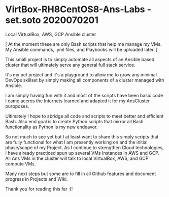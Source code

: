 # VirtBox-RH8CentOS8-Ans-Labs - set.soto 2020070201

Local VirtualBox, AWS, GCP Ansible cluster

[ At the moment these are only Bash scripts that help me manage my VMs. My Ansible commands, .yml files, and Playbooks will be uploaded later. ]

This small project is to simply automate all aspects of an Ansible based cluster that will ultimately serve any general full stack service.

It's my pet project and it's a playground to allow me to grow any minimal DevOps skillset by simply making all components of a cluster managed with Ansible.

I am simply having fun with it and most of the scripts have been basic code I came accros the Internets learned and adapted it for my AnsCluster purpposes.

Ultimately I hope to abridge all code and scripts to meet better and efficient Bash. Also end goal is to create Python scripts that mirror all Bash functionality as Python is my new endeavor.

So not much to see yet but I at least want to share this simply scripts that are fully functional for what I am presently working on and the initial phase/scope of my Project. As I continue to strengthen Cloud technologies, I have already practiced spun up several VMs Instances in AWS and GCP. All Ans VMs in the cluster will talk to local VirtualBox, AWS, and GCP compute VMs.

Many next steps but some are to fill in all Github features and document progress in Projects and Wiki.

Thank you for reading this far :)!
